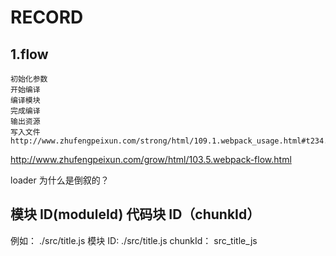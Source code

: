 # RECORD

## 1.flow

    初始化参数
    开始编译
    编译模块
    完成编译
    输出资源
    写入文件
    http://www.zhufengpeixun.com/strong/html/109.1.webpack_usage.html#t234.%20webpack%E7%9A%84%E6%9E%84%E5%BB%BA%E6%B5%81%E7%A8%8B%E6%98%AF%E4%BB%80%E4%B9%88?

http://www.zhufengpeixun.com/grow/html/103.5.webpack-flow.html

loader 为什么是倒叙的？

## 模块 ID(moduleId) 代码块 ID（chunkId）

例如： ./src/title.js
模块 ID: ./src/title.js
chunkId： src_title_js
